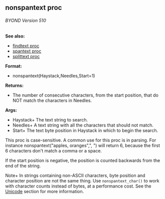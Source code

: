 ## nonspantext proc 
###### BYOND Version 510
**See also:**
+   [findtext proc](/ref/proc/findtext.md) 
+   [spantext proc](/ref/proc/spantext.md) 
+   [splittext proc](/ref/proc/splittext.md) 
<!-- -->
**Format:**
+   nonspantext(Haystack,Needles,Start=1)
<!-- -->
**Returns:**
+   The number of consecutive characters, from the start position, that
    do NOT match the characters in Needles.
<!-- -->
**Args:**
+   Haystack+ The text string to search.
+   Needles+ A text string with all the characters that should not
    match.
+   Start+ The text byte position in Haystack in which to begin the
    search.


This proc is case-sensitive. A common use for this proc is in
parsing. For instance nonspantext(\"apples, oranges\",\", \") will
return 6, because the first 6 characters don\'t match a comma or a
space. 

If the start position is negative, the position is
counted backwards from the end of the string. 

Note+ In strings
containing non-ASCII characters, byte position and character position
are not the same thing. Use `nonspantext_char()` to work with character
counts instead of bytes, at a performance cost. See the
[Unicode](/ref/%7Bnotes%7D/Unicode.md) section for more information.